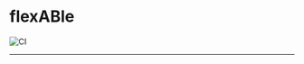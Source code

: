 # flexABle
![CI](https://github.com/gorczyca/aba-dd-rule-based/actions/workflows/scala.yml/badge.svg)
___



